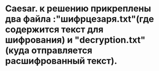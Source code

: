 # Caesar. к решению прикреплены два файла :"шифрцезаря.txt"(где содержится текст для шифрования) и "decryption.txt"(куда отправляется расшифрованный текст).
